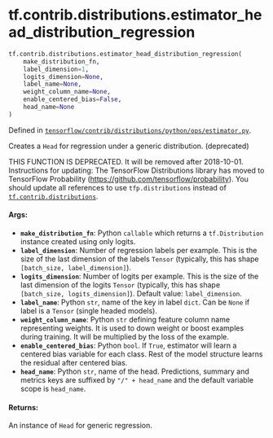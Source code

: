 <div itemscope itemtype="http://developers.google.com/ReferenceObject">
<meta itemprop="name" content="tf.contrib.distributions.estimator_head_distribution_regression" />
<meta itemprop="path" content="Stable" />
</div>

# tf.contrib.distributions.estimator_head_distribution_regression

``` python
tf.contrib.distributions.estimator_head_distribution_regression(
    make_distribution_fn,
    label_dimension=1,
    logits_dimension=None,
    label_name=None,
    weight_column_name=None,
    enable_centered_bias=False,
    head_name=None
)
```



Defined in [`tensorflow/contrib/distributions/python/ops/estimator.py`](/code/stable/tensorflow/contrib/distributions/python/ops/estimator.py).

Creates a `Head` for regression under a generic distribution. (deprecated)

THIS FUNCTION IS DEPRECATED. It will be removed after 2018-10-01.
Instructions for updating:
The TensorFlow Distributions library has moved to TensorFlow Probability (https://github.com/tensorflow/probability). You should update all references to use `tfp.distributions` instead of <a href="../../../tf/contrib/distributions.md"><code>tf.contrib.distributions</code></a>.

#### Args:

* <b>`make_distribution_fn`</b>: Python `callable` which returns a `tf.Distribution`
    instance created using only logits.
* <b>`label_dimension`</b>: Number of regression labels per example. This is the size
    of the last dimension of the labels `Tensor` (typically, this has shape
    `[batch_size, label_dimension]`).
* <b>`logits_dimension`</b>: Number of logits per example. This is the size of the last
    dimension of the logits `Tensor` (typically, this has shape
    `[batch_size, logits_dimension]`).
    Default value: `label_dimension`.
* <b>`label_name`</b>: Python `str`, name of the key in label `dict`. Can be `None` if
    label is a `Tensor` (single headed models).
* <b>`weight_column_name`</b>: Python `str` defining feature column name representing
    weights. It is used to down weight or boost examples during training. It
    will be multiplied by the loss of the example.
* <b>`enable_centered_bias`</b>: Python `bool`. If `True`, estimator will learn a
    centered bias variable for each class. Rest of the model structure learns
    the residual after centered bias.
* <b>`head_name`</b>: Python `str`, name of the head. Predictions, summary and metrics
    keys are suffixed by `"/" + head_name` and the default variable scope is
    `head_name`.


#### Returns:

An instance of `Head` for generic regression.